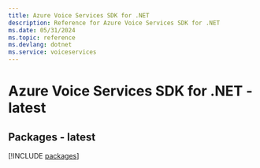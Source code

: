 ```yaml
---
title: Azure Voice Services SDK for .NET
description: Reference for Azure Voice Services SDK for .NET
ms.date: 05/31/2024
ms.topic: reference
ms.devlang: dotnet
ms.service: voiceservices
---
```

# Azure Voice Services SDK for .NET - latest
## Packages - latest
[!INCLUDE [packages](voice-services-index.md)]